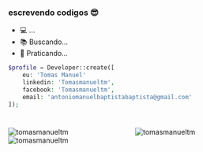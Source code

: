 
### escrevendo codigos 😎
  - 💻 ...
  - 📚 Buscando...
  - 🎯 Praticando...


```php
$profile = Developer::create([
    eu: 'Tomas Manuel'
    linkedin: 'Tomasmanueltm',
    facebook: 'Tomasmanueltm',
    email: 'antoniomanuelbaptistabaptista@gmail.com'
]);
```
#
<div style="display: grid; grid-template-columns: 1fr 1fr; grid-gap:10px;"> 
<img src="https://github-readme-stats.vercel.app/api?username=tomasmanueltm&show_icons=true&theme=dark" alt="tomasmanueltm"><img src="https://github-readme-streak-stats.herokuapp.com/?user=DenverCoder1&theme=dark" alt="tomasmanueltm" /></div>
<img src="https://activity-graph.herokuapp.com/graph?username=tomasmanueltm&theme=react-dark" alt="tomasmanueltm" /> 

